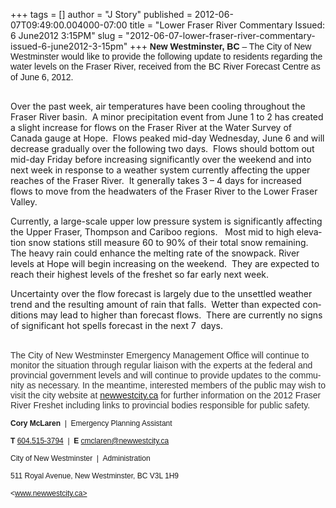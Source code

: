 +++
tags = []
author = "J Story"
published = 2012-06-07T09:49:00.004000-07:00
title = "Lower Fraser River Commentary Issued: 6 June2012 3:15PM"
slug = "2012-06-07-lower-fraser-river-commentary-issued-6-june2012-3-15pm"
+++
**<span style="font-family: Calibri, sans-serif;">New Westminster,
BC</span>**<span style="font-family: Calibri, sans-serif;"> – The City
of New Westminster would like to provide the following update to
residents regarding the water levels on the Fraser River, received from
the BC River Forecast Centre as of</span> <span
style="font-family: Calibri, sans-serif;">June 6, 2012.</span>  
<span style="font-family: Calibri, sans-serif;">  
</span>

<span lang="EN-CA">Over the past week, air temperatures have been
cooling throughout the Fraser River basin.  A minor precipitation event
from June 1 to 2 has created a slight increase for flows on the Fraser
River at the Water Survey of Canada gauge at Hope.  Flows peaked mid-day
Wednesday, June 6 and will decrease gradually over the following two
days.  Flows should bottom out mid-day Friday before increasing
significantly over the weekend and into next week in response to a
weather system currently affecting the upper reaches of the Fraser
River.  It generally takes 3 – 4 days for increased flows to move from
the headwaters of the Fraser River to the Lower Fraser Valley.</span>

  

<span lang="EN-CA">Currently, a large-scale upper low pressure system is
significantly affecting the Upper Fraser, Thompson and Cariboo
regions.   Most mid to high elevation snow stations still measure 60 to
90% of their total snow remaining.  The heavy rain could enhance the
melting rate of the snowpack. River levels at Hope will begin increasing
on the weekend.  They are expected to reach their highest levels of the
freshet so far early next week.</span>

  

<span lang="EN-CA">Uncertainty over the flow forecast is largely due to
the unsettled weather trend and the resulting amount of rain that
falls.  Wetter than expected conditions may lead to higher than forecast
flows.  There are currently no signs of significant hot spells forecast
in the next 7  days. </span>  
<span lang="EN-CA">  
</span>

<span lang="EN"
style="color: #333333; font-family: Calibri, sans-serif;">The City of
New Westminster Emergency Management Office will continue to monitor the
situation through regular liaison with the experts at the federal and
provincial government levels and will continue to provide updates to the
community as necessary. In the meantime, interested members of the
public may wish to visit the city website
at [newwestcity.ca](http://newwestcity.ca/) for further information on
the 2012 Fraser River Freshet including links to provincial bodies
responsible for public safety.</span><span
style="font-size: x-small;"></span>

  

  

**<span style="font-family: Arial, sans-serif; font-size: 9pt;">Cory
McLaren</span>**<span
style="font-family: Arial, sans-serif; font-size: 9pt;">  |  Emergency
Planning Assistant</span><span
style="font-family: Calibri, sans-serif; font-size: 11pt;"></span>

**<span
style="font-family: Arial, sans-serif; font-size: 9pt;">T</span>**<span
style="font-family: Arial, sans-serif; font-size: 9pt;"> [604.515-3794](tel:604.515-3794)  |
 **E** <cmclaren@newwestcity.ca></span><span
style="font-family: Calibri, sans-serif; font-size: 11pt;"></span>

  

<span
style="color: #1f497d; font-family: Calibri, sans-serif; font-size: 10pt;">
</span><span
style="font-family: Arial, sans-serif; font-size: 9pt;">City of New
Westminster  |  Administration</span><span
style="font-family: Calibri, sans-serif; font-size: 11pt;"></span>

<span style="font-family: Arial, sans-serif; font-size: 9pt;">511 Royal
Avenue, New Westminster, BC V3L 1H9</span>

<span
style="font-family: Arial, sans-serif; font-size: 9pt;"><www.newwestcity.ca></span>
